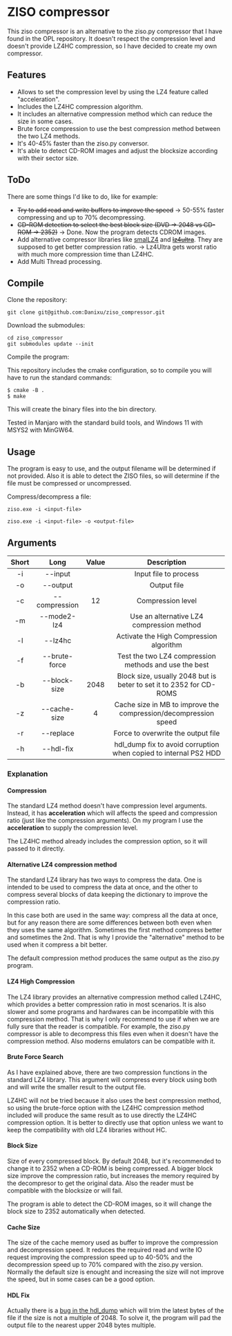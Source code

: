 # ZISO compressor

This ziso compressor is an alternative to the ziso.py compressor that I have found in the OPL repository. It doesn't respect the compression level and doesn't provide LZ4HC compression, so I have decided to create my own compressor.

## Features

* Allows to set the compression level by using the LZ4 feature called "acceleration".
* Includes the LZ4HC compression algorithm.
* It includes an alternative compression method which can reduce the size in some cases.
* Brute force compression to use the best compression method between the two LZ4 methods.
* It's 40-45% faster than the ziso.py conversor.
* It's able to detect CD-ROM images and adjust the blocksize according with their sector size.

## ToDo

There are some things I'd like to do, like for example:

* ~~Try to add read and write buffers to improve the speed~~ -> 50-55% faster compressing and up to 70% decompressing.
* ~~CD-ROM detection to select the best block size (DVD -> 2048 vs CD-ROM -> 2352)~~ -> Done. Now the program detects CDROM images.
* Add alternative compressor libraries like [smalLZ4](https://github.com/stbrumme/smallz4) and ~~[lz4ultra](https://github.com/emmanuel-marty/lz4ultra)~~. They are supposed to get better compression ratio. -> Lz4Ultra gets worst ratio with much more compression time than LZ4HC.
* Add Multi Thread processing.

## Compile

Clone the repository:

```
git clone git@github.com:Danixu/ziso_compressor.git
```

Download the submodules:

```
cd ziso_compressor
git submodules update --init
```

Compile the program:

This repository includes the cmake configuration, so to compile you will have to run the standard commands:

```
$ cmake -B .
$ make
```

This will create the binary files into the bin directory.

Tested in Manjaro with the standard build tools, and Windows 11 with MSYS2 with MinGW64.

## Usage

The program is easy to use, and the output filename will be determined if not provided. Also it is able to detect the ZISO files, so will determine if the file must be compressed or uncompressed.

Compress/decompress a file:

```
ziso.exe -i <input-file>

ziso.exe -i <input-file> -o <output-file>
```

## Arguments

| Short |      Long     | Value |                      Description                                    |
|:-----:|:-------------:|:-----:|:-------------------------------------------------------------------:|
|   -i  | --input       |       | Input file to process                                               |
|   -o  | --output      |       | Output file                                                         |
|   -c  | --compression |   12  | Compression level                                                   |
|   -m  | --mode2-lz4   |       | Use an alternative LZ4 compression method                           |
|   -l  | --lz4hc       |       | Activate the High Compression algorithm                             |
|   -f  | --brute-force |       | Test the two LZ4 compression methods and use the best               |
|   -b  | --block-size  |  2048 | Block size, usually 2048 but is beter to set it to 2352 for CD-ROMS |
|   -z  | --cache-size  |   4   | Cache size in MB to improve the compression/decompression speed     |
|   -r  | --replace     |       | Force to overwrite the output file                                  |
|   -h  | --hdl-fix     |       | hdl_dump fix to avoid corruption when copied to internal PS2 HDD    |


### Explanation

#### Compression

The standard LZ4 method doesn't have compression level arguments. Instead, it has **acceleration** which will affects the speed and compression ratio (just like the compression arguments). On my program I use the **acceleration** to supply the compression level.

The LZ4HC method already includes the compression option, so it will passed to it directly.

#### Alternative LZ4 compression method

The standard LZ4 library has two ways to compress the data. One is intended to be used to compress the data at once, and the other to compress several blocks of data keeping the dictionary to improve the compression ratio.

In this case both are used in the same way: compress all the data at once, but for any reason there are some differences between both even when they uses the same algorithm. Sometimes the first method compress better and sometimes the 2nd. That is why I provide the "alternative" method to be used when it compress a bit better.

The default compression method produces the same output as the ziso.py program.

#### LZ4 High Compression

The LZ4 library provides an alternative compression method called LZ4HC, which provides a better compression ratio in most scenarios. It is also slower and some programs and hardwares can be incompatible with this compression method. That is why I only recommend to use if when we are fully sure that the reader is compatible. For example, the ziso.py compressor is able to decompress this files even when it doesn't have the compression method. Also moderns emulators can be compatible with it.

#### Brute Force Search

As I have explained above, there are two compression functions in the standard LZ4 library. This argument will compress every block using both and will write the smaller result to the output file.

LZ4HC will not be tried because it also uses the best compression method, so using the brute-force option with the LZ4HC compression method included will produce the same result as to use directly the LZ4HC compression option. It is better to directly use that option unless we want to keep the compatibility with old LZ4 libraries without HC.

#### Block Size

Size of every compressed block. By default 2048, but it's recommended to change it to 2352 when a CD-ROM is being compressed. A bigger block size improve the compression ratio, but increases the memory required by the decompresor to get the original data. Also the reader must be compatible with the blocksize or will fail.

The program is able to detect the CD-ROM images, so it will change the block size to 2352 automatically when detected.

#### Cache Size

The size of the cache memory used as buffer to improve the compression and decompression speed. It reduces the required read and write IO request improving the compression speed up to 40-50% and the decompression speed up to 70% compared with the ziso.py version. Normally the default size is enought and increasing the size will not improve the speed, but in some cases can be a good option.

#### HDL Fix

Actually there is a [bug in the hdl_dump](https://github.com/ps2homebrew/hdl-dump/issues/71) which will trim the latest bytes of the file if the size is not a multiple of 2048. To solve it, the program will pad the output file to the nearest upper 2048 bytes multiple.